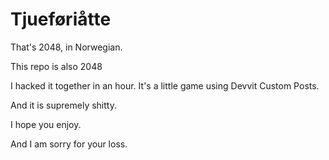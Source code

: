 # Tjueføriåtte

That's 2048, in Norwegian.

This repo is also 2048

I hacked it together in an hour. It's a little game using Devvit Custom Posts.

And it is supremely shitty.

I hope you enjoy.

And I am sorry for your loss.
